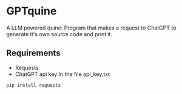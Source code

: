 # GPTquine

A LLM powered quine: Program that makes a request to ChatGPT to generate it's own source code and print it.  

## Requirements

- Requests
- ChatGPT api key in the file api_key.txt
  
```
pip install requests
```

